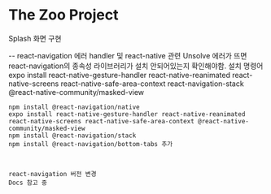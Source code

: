 # The Zoo Project

Splash 화면 구현

-- react-navigation 에러
    handler 및 react-native 관련 Unsolve 에러가 뜨면 react-navigation의 종속성 라이브러리가 설치 안되어있는지 확인해야함.
    설치 명령어
    expo install react-native-gesture-handler react-native-reanimated react-native-screens react-native-safe-area-context react-navigation-stack @react-native-community/masked-view

    npm install @react-navigation/native
    expo install react-native-gesture-handler react-native-reanimated react-native-screens react-native-safe-area-context @react-native-community/masked-view
    npm install @react-navigation/stack
    npm install @react-navigation/bottom-tabs 추가



    react-navigation 버전 변경
    Docs 참고 중